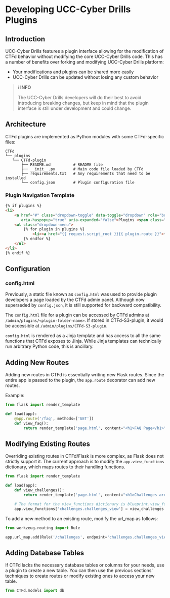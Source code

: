 # Developing UCC-Cyber Drills Plugins

## Introduction

UCC-Cyber Drills features a plugin interface allowing for the modification of CTFd behavior without modifying the core UCC-Cyber Drills code. This has a number of benefits over forking and modifying UCC-Cyber Drills platform:

- Your modifications and plugins can be shared more easily
- UCC-Cyber Drills can be updated without losing any custom behavior

> ℹ️ **INFO**
> 
> The UCC-Cyber Drills developers will do their best to avoid introducing breaking changes, but keep in mind that the plugin interface is still under development and could change.

## Architecture

CTFd plugins are implemented as Python modules with some CTFd-specific files:

```
CTFd
└── plugins
   └── CTFd-plugin
       ├── README.md          # README file
       ├── __init__.py        # Main code file loaded by CTFd
       ├── requirements.txt   # Any requirements that need to be installed
       └── config.json        # Plugin configuration file
```

### Plugin Navigation Template
```html
{% if plugins %}
<li>
    <a href="#" class="dropdown-toggle" data-toggle="dropdown" role="button" 
       aria-haspopup="true" aria-expanded="false">Plugins <span class="caret"></span></a>
    <ul class="dropdown-menu">
        {% for plugin in plugins %}
            <li><a href="{{ request.script_root }}{{ plugin.route }}">{{ plugin.name }}</a></li>
        {% endfor %}
    </ul>
</li>
{% endif %}
```

## Configuration

### config.html

Previously, a static file known as `config.html` was used to provide plugin developers a page loaded by the CTFd admin panel. Although now superseded by `config.json`, it is still supported for backward compatibility.

The `config.html` file for a plugin can be accessed by CTFd admins at `/admin/plugins/<plugin-folder-name>`. If stored in CTFd-S3-plugin, it would be accessible at `/admin/plugins/CTFd-S3-plugin`.

`config.html` is rendered as a Jinja template and has access to all the same functions that CTFd exposes to Jinja. While Jinja templates can technically run arbitrary Python code, this is ancillary.

## Adding New Routes

Adding new routes in CTFd is essentially writing new Flask routes. Since the entire app is passed to the plugin, the `app.route` decorator can add new routes.

Example:
```python
from flask import render_template

def load(app):
    @app.route('/faq', methods=['GET'])
    def view_faq():
        return render_template('page.html', content="<h1>FAQ Page</h1>")
```

## Modifying Existing Routes

Overriding existing routes in CTFd/Flask is more complex, as Flask does not strictly support it. The current approach is to modify the `app.view_functions` dictionary, which maps routes to their handling functions.

```python
from flask import render_template

def load(app):
    def view_challenges():
        return render_template('page.html', content="<h1>Challenges are currently closed</h1>")

    # The format for the view_functions dictionary is blueprint.view_function_name
    app.view_functions['challenges.challenges_view'] = view_challenges
```

To add a new method to an existing route, modify the url_map as follows:

```python
from werkzeug.routing import Rule

app.url_map.add(Rule('/challenges', endpoint='challenges.challenges_view', methods=['GET', 'POST']))
```

## Adding Database Tables

If CTFd lacks the necessary database tables or columns for your needs, use a plugin to create a new table. You can then use the previous sections' techniques to create routes or modify existing ones to access your new table.

```python
from CTFd.models import db
```